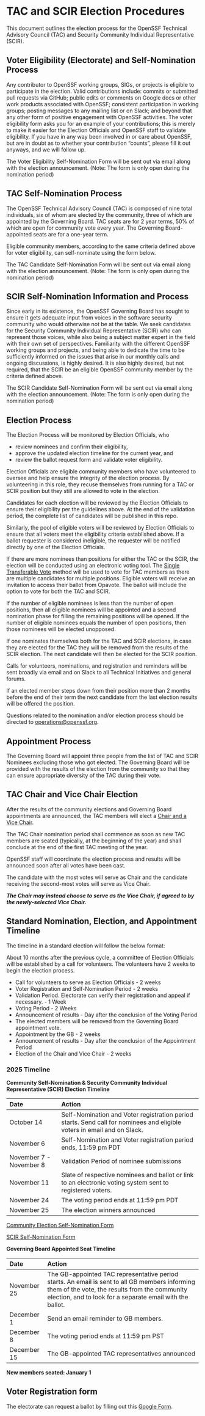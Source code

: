 # TAC and SCIR Election Procedures

This document outlines the election process for the OpenSSF Technical Advisory Council (TAC) and Security Community Individual Representative (SCIR).


## Voter Eligibility (Electorate) and Self-Nomination Process

Any contributor to OpenSSF working groups, SIGs, or projects is eligible to participate in the election.
Valid contributions include: commits or submitted pull requests via GitHub; public edits or comments on Google docs or other work products associated with OpenSSF; consistent participation in working groups; posting messages to any mailing list or on Slack; and beyond that any other form of positive engagement with OpenSSF activities.
The voter eligibility form asks you for an example of your contributions; this is merely to make it easier for the Election Officials and OpenSSF staff to validate eligibility.
If you have in any way been involved in or care about OpenSSF, but are in doubt as to whether your contribution “counts”, please fill it out anyways, and we will follow up.

The Voter Eligibility Self-Nomination Form will be sent out via email along with the election announcement.
(Note: The form is only open during the nomination period)


## TAC Self-Nomination Process

The OpenSSF Technical Advisory Council (TAC) is composed of nine total individuals, six of whom are elected by the community, three of which are appointed by the Governing Board.  TAC seats are for 2 year terms, 50% of which are open for community vote every year.  The Governing Board-appointed seats are for a one-year term.

Eligible community members, according to the same criteria defined above for voter eligibility, can self-nominate using the form below.

The TAC Candidate Self-Nomination Form will be sent out via email along with the election announcement.
(Note: The form is only open during the nomination period)


## SCIR Self-Nomination Information and Process

Since early in its existence, the OpenSSF Governing Board has sought to ensure it gets adequate input from voices in the software security community who would otherwise not be at the table.
We seek candidates for the Security Community Individual Representative (SCIR) who can represent those voices, while also being a subject matter expert in the field with their own set of perspectives.
Familiarity with the different OpenSSF working groups and projects, and being able to dedicate the time to be sufficiently informed on the issues that arise in our monthly calls and ongoing discussions, is highly desired.
It is also highly desired, but not required, that the SCIR be an eligible OpenSSF community member by the criteria defined above.

The SCIR Candidate Self-Nomination Form will be sent out via email along with the election announcement.
(Note: The form is only open during the nomination period)


## Election Process

The Election Process will be monitored by Election Officials, who
* review nominees and confirm their eligibility,
* approve the updated election timeline for the current year, and
* review the ballot request form and validate voter eligibility.

Election Officials are eligible community members who have volunteered to oversee and help ensure the integrity of the election process. By volunteering in this role, they recuse themselves from running for a TAC or SCIR position but they still are allowed to vote in the election.

Candidates for each election will be reviewed by the Election Officials to ensure their eligibility per the guidelines above. At the end of the validation period, the complete list of candidates will be published in this repo.

Similarly, the pool of eligible voters will be reviewed by Election Officials to ensure that all voters meet the eligibility criteria established above. If a ballot requester is considered ineligible, the requester will be notified directly by one of the Election Officials.

If there are more nominees than positions for either the TAC or the SCIR, the election will be conducted using an electronic voting tool.
The [Single Transferable Vote](https://en.wikipedia.org/wiki/Single_transferable_vote) method will be used to vote for TAC members as there are multiple candidates for multiple positions.
Eligible voters will receive an invitation to access their ballot from Opavote.
The ballot will include the option to vote for both the TAC and SCIR.

If the number of eligible nominees is less than the number of open positions, then all eligible nominees will be appointed and a second nomination phase for filling the remaining positions will be opened.
If the number of eligible nominees equals the number of open positions, then those nominees will be elected unopposed.

If one nominates themselves both for the TAC and SCIR elections, in case they are elected for the TAC they will be removed from the results of the SCIR election. The next candidate will then be elected for the SCIR position.

Calls for volunteers, nominations, and registration and reminders will be sent broadly via email and on Slack to all Technical Initiatives and general forums.

If an elected member steps down from their position more than 2 months before the end of their term the next candidate from the last election results will be offered the position.


Questions related to the nomination and/or election process should be directed to [operations@openssf.org](mailto:operations@openssf.org).


## Appointment Process

The Governing Board will appoint three people from the list of TAC and SCIR Nominees excluding those who got elected. The Governing Board will be provided with the results of the election from the community so that they can ensure appropriate diversity of the TAC during their vote.


## TAC Chair and Vice Chair Election

After the results of the community elections and Governing Board appointments are announced, the TAC members will elect a [Chair and a Vice Chair](/process/tac-member-R&Rs.md#tac-chair).

The TAC Chair nomination period shall commence as soon as new TAC members are seated (typically, at the beginning of the year) and shall conclude at the end of the first TAC meeting of the year.

OpenSSF staff will coordinate the election process and results will be announced soon after all votes have been cast.

The candidate with the most votes will serve as Chair and the candidate receiving the second-most votes will serve as Vice Chair.

***The Chair may instead choose to serve as the Vice Chair, if agreed to by the newly-selected Vice Chair.***


## Standard Nomination, Election, and Appointment Timeline

The timeline in a standard election will follow the below format:

About 10 months after the previous cycle, a committee of Election Officials will be established by a call for volunteers. The volunteers have 2 weeks to begin the election process.

- Call for volunteers to serve as Election Officials - 2 weeks
- Voter Registration and Self-Nomination Period - 2 weeks
- Validation Period. Electorate can verify their registration and appeal if necessary. - 1 Week
- Voting Period - 2 Weeks
- Announcement of results - Day after the conclusion of the Voting Period
- The elected members will be removed from the Governing Board appointment vote.
- Appointment by the GB - 2 weeks
- Announcement of results - Day after the conclusion of the Appointment Period
- Election of the Chair and Vice Chair - 2 weeks

### 2025 Timeline

**Community Self-Nomination & Security Community Individual Representative (SCIR) Election Timeline**

| Date | Action |
| :--- | :--- |
| October 14 | Self-Nomination and Voter registration period starts. Send call for nominees and eligible voters in email and on Slack.|
| November 6 | Self-Nomination and Voter registration period ends, 11:59 pm PDT
| November 7 - November 8 | Validation Period of nominee submissions
| November 11 | Slate of respective nominees and ballot or link to an electronic voting system sent to registered voters.
| November 24 | The voting period ends at 11:59 pm PDT
| November 25 | The election winners announced

[Community Election Self-Nomination Form](https://forms.gle/kanWZDrpT3dT79gD9)

[SCIR Self-Nomination Form](https://forms.gle/2wzS6hgXQoiTxXKn9)


**Governing Board Appointed Seat Timeline**

| Date | Action |
| :--- | :--- |
| November 25 | The GB-appointed TAC representative period starts. An email is sent to all GB members informing them of the vote, the results from the community election, and to look for a separate email with the ballot.|
| December 1 | Send an email reminder to GB members.
| December 8 | The voting period ends at 11:59 pm PST
| December 15 | The GB-appointed TAC representatives announced

 **New members seated: January 1**


## Voter Registration form

The electorate can request a ballot by filling out this [Google Form](https://forms.gle/2FofZgurk8GzZb7h7).

